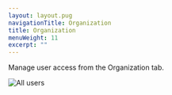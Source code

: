 ```yaml
---
layout: layout.pug
navigationTitle: Organization
title: Organization
menuWeight: 11
excerpt: ""
---
```

Manage user access from the Organization tab.

![All users](/1.10/img/organization-ee.png)